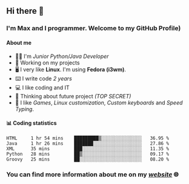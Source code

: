 ## Hi there 👋
### I'm Max and I programmer. Welcome to my GitHub Profile)

#### **About me**
- 👨‍💻 I'm _Junior Python/Java Developer_
- 📁 Working on my projects
- 🖥️ I very like **Linux**. I'm using **Fedora (i3wm)**.
- ⌨️ I write code _2 years_
- 💻 I like coding and IT
- 📃 Thinking about future project _(TOP SECRET)_
- 👾 I like _Games_, _Linux customization_, _Custom keyboards_ and _Speed Typing_.

#### 📊 **Coding statistics**
<!--START_SECTION:waka-->
```text
HTML     1 hr 54 mins    █████████▒░░░░░░░░░░░░░░░   36.95 % 
Java     1 hr 26 mins    ███████░░░░░░░░░░░░░░░░░░   27.86 % 
XML      35 mins         ███░░░░░░░░░░░░░░░░░░░░░░   11.35 % 
Python   28 mins         ██▒░░░░░░░░░░░░░░░░░░░░░░   09.17 % 
Groovy   25 mins         ██░░░░░░░░░░░░░░░░░░░░░░░   08.20 % 
```
<!--END_SECTION:waka-->

### **You can find more information about me on my _[website](https://merive.herokuapp.com/)_ 🌐**
